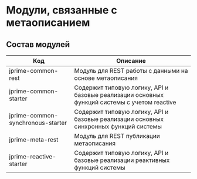# Модули, связанные с метаописанием

## Состав модулей

| Код                                    | Описание                                                                                           |
|----------------------------------------|----------------------------------------------------------------------------------------------------|
| jprime-common-rest                     | Модуль для REST работы с данными на основе метаописания                                            |
| jprime-common-starter                  | Содержит типовую логику, API и базовые реализации основных функций системы с учетом reactive       |
| jprime-common-synchronous-starter      | Содержит типовую логику, API и базовые реализации основных синхронных функций системы              |
| jprime-meta-rest                       | Модуль для REST публикации метаописания                                                            |
| jprime-reactive-starter                | Содержит типовую логику, API и базовые реализации реактивных функций системы                       |